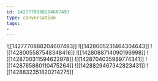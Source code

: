 ```yaml
---
id: 1427770888204607493
type: conversation
tags:
- 
---
```

![[1427770888204607493]]
![[1428005231464304643]]
![[1428005587548348416]]
![[1428088714090196998]]
![[1428700311594622978]]
![[1428704035989774341]]
![[1428765860110475264]]
![[1428829467342823431]]
![[1428832351820214275]]

